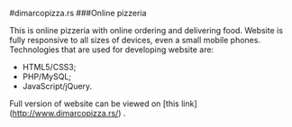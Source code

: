 #dimarcopizza.rs
###Online pizzeria

This is online pizzeria with online ordering and delivering food.
Website is fully responsive to all sizes of devices, even a small mobile phones.
Technologies that are used for developing website are:

- HTML5/CSS3;
- PHP/MySQL;
- JavaScript/jQuery.

Full version of website can be viewed on [this link] (http://www.dimarcopizza.rs/) .
